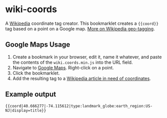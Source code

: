 # wiki-coords

A [Wikipedia](https://en.wikipedia.org/ "Wikipedia") coordinate tag creator. This bookmarklet creates a `{{coord}}` tag based on a point on a Google map. [More on Wikipedia geo-tagging](https://en.wikipedia.org/wiki/Wikipedia:WikiProject_Geographical_coordinates).

## Google Maps Usage

1. Create a bookmark in your browser, edit it, name it whatever, and paste the contents of the `wiki.coords.min.js` into the URL field.
2. Navigate to [Google Maps](https://maps.google.com/ "Google Maps"). Right-click on a point.
3. Click the bookmarklet.
4. Add the resulting tag to a [Wikipedia article in need of coordinates](https://en.wikipedia.org/wiki/Category:Articles_missing_geocoordinate_data_by_country).

## Example output

`{{coord|40.666277|-74.115612|type:landmark_globe:earth_region:US-NJ|display=title}}`
